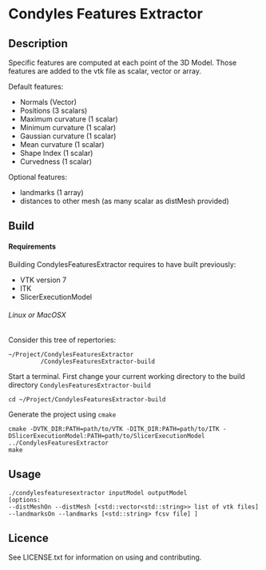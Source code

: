 # Condyles Features Extractor

## Description

Specific features are computed at each point of the 3D Model. Those features are added to the vtk file as scalar, vector or array.

Default features: 
  
  * Normals (Vector)
  * Positions (3 scalars)
  * Maximum curvature (1 scalar)
  * Minimum curvature (1 scalar)
  * Gaussian curvature (1 scalar)
  * Mean curvature (1 scalar)
  * Shape Index (1 scalar)
  * Curvedness (1 scalar)

Optional features:

  * landmarks (1 array)
  * distances to other mesh (as many scalar as distMesh provided)

## Build

#### Requirements 

Building CondylesFeaturesExtractor requires to have built previously:

* VTK version 7
* ITK 
* SlicerExecutionModel


###### Linux or MacOSX 

Consider this tree of repertories:
```
~/Project/CondylesFeaturesExtractor
         /CondylesFeaturesExtractor-build
```

Start a terminal.
First change your current working directory to the build directory ```CondylesFeaturesExtractor-build```
```
cd ~/Project/CondylesFeaturesExtractor-build
```

Generate the project using ```cmake```
```
cmake -DVTK_DIR:PATH=path/to/VTK -DITK_DIR:PATH=path/to/ITK -DSlicerExecutionModel:PATH=path/to/SlicerExecutionModel ../CondylesFeaturesExtractor
make
```


## Usage

```
./condylesfeaturesextractor inputModel outputModel 
[options: 
--distMeshOn --distMesh [<std::vector<std::string>> list of vtk files]
--landmarksOn --landmarks [<std::string> fcsv file] ]
```


## Licence

See LICENSE.txt for information on using and contributing.